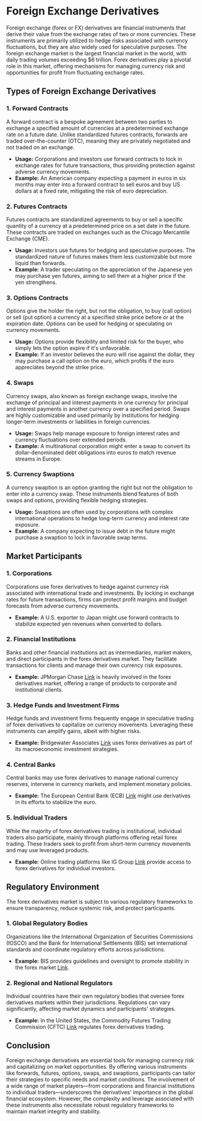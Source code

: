 # Foreign Exchange Derivatives

Foreign exchange (forex or FX) derivatives are financial instruments that derive their value from the exchange rates of two or more currencies. These instruments are primarily utilized to hedge risks associated with currency fluctuations, but they are also widely used for speculative purposes. The foreign exchange market is the largest financial market in the world, with daily trading volumes exceeding $6 trillion. Forex derivatives play a pivotal role in this market, offering mechanisms for managing currency risk and opportunities for profit from fluctuating exchange rates.

## Types of Foreign Exchange Derivatives

### 1. **Forward Contracts**

A forward contract is a bespoke agreement between two parties to exchange a specified amount of currencies at a predetermined exchange rate on a future date. Unlike standardized futures contracts, forwards are traded over-the-counter (OTC), meaning they are privately negotiated and not traded on an exchange.

- **Usage:** Corporations and investors use forward contracts to lock in exchange rates for future transactions, thus providing protection against adverse currency movements.
- **Example:** An American company expecting a payment in euros in six months may enter into a forward contract to sell euros and buy US dollars at a fixed rate, mitigating the risk of euro depreciation.

### 2. **Futures Contracts**

Futures contracts are standardized agreements to buy or sell a specific quantity of a currency at a predetermined price on a set date in the future. These contracts are traded on exchanges such as the Chicago Mercantile Exchange (CME).

- **Usage:** Investors use futures for hedging and speculative purposes. The standardized nature of futures makes them less customizable but more liquid than forwards.
- **Example:** A trader speculating on the appreciation of the Japanese yen may purchase yen futures, aiming to sell them at a higher price if the yen strengthens.

### 3. **Options Contracts**

Options give the holder the right, but not the obligation, to buy (call option) or sell (put option) a currency at a specified strike price before or at the expiration date. Options can be used for hedging or speculating on currency movements.

- **Usage:** Options provide flexibility and limited risk for the buyer, who simply lets the option expire if it's unfavorable.
- **Example:** If an investor believes the euro will rise against the dollar, they may purchase a call option on the euro, which profits if the euro appreciates beyond the strike price.

### 4. **Swaps**

Currency swaps, also known as foreign exchange swaps, involve the exchange of principal and interest payments in one currency for principal and interest payments in another currency over a specified period. Swaps are highly customizable and used primarily by institutions for hedging longer-term investments or liabilities in foreign currencies.

- **Usage:** Swaps help manage exposure to foreign interest rates and currency fluctuations over extended periods.
- **Example:** A multinational corporation might enter a swap to convert its dollar-denominated debt obligations into euros to match revenue streams in Europe.

### 5. **Currency Swaptions**

A currency swaption is an option granting the right but not the obligation to enter into a currency swap. These instruments blend features of both swaps and options, providing flexible hedging strategies.

- **Usage:** Swaptions are often used by corporations with complex international operations to hedge long-term currency and interest rate exposure.
- **Example:** A company expecting to issue debt in the future might purchase a swaption to lock in favorable swap terms.

## Market Participants

### 1. **Corporations**

Corporations use forex derivatives to hedge against currency risk associated with international trade and investments. By locking in exchange rates for future transactions, firms can protect profit margins and budget forecasts from adverse currency movements.

- **Example:** A U.S. exporter to Japan might use forward contracts to stabilize expected yen revenues when converted to dollars.

### 2. **Financial Institutions**

Banks and other financial institutions act as intermediaries, market makers, and direct participants in the forex derivatives market. They facilitate transactions for clients and manage their own currency risk exposures.

- **Example:** JPMorgan Chase [Link](https://www.jpmorganchase.com/) is heavily involved in the forex derivatives market, offering a range of products to corporate and institutional clients.

### 3. **Hedge Funds and Investment Firms**

Hedge funds and investment firms frequently engage in speculative trading of forex derivatives to capitalize on currency movements. Leveraging these instruments can amplify gains, albeit with higher risks.

- **Example:** Bridgewater Associates [Link](https://www.bridgewater.com/) uses forex derivatives as part of its macroeconomic investment strategies.

### 4. **Central Banks**

Central banks may use forex derivatives to manage national currency reserves, intervene in currency markets, and implement monetary policies.

- **Example:** The European Central Bank (ECB) [Link](https://www.ecb.europa.eu/) might use derivatives in its efforts to stabilize the euro.

### 5. **Individual Traders**

While the majority of forex derivatives trading is institutional, individual traders also participate, mainly through platforms offering retail forex trading. These traders seek to profit from short-term currency movements and may use leveraged products.

- **Example:** Online trading platforms like IG Group [Link](https://www.ig.com/) provide access to forex derivatives for individual investors.

## Regulatory Environment

The forex derivatives market is subject to various regulatory frameworks to ensure transparency, reduce systemic risk, and protect participants.

### 1. **Global Regulatory Bodies**

Organizations like the International Organization of Securities Commissions (IOSCO) and the Bank for International Settlements (BIS) set international standards and coordinate regulatory efforts across jurisdictions.

- **Example:** BIS provides guidelines and oversight to promote stability in the forex market [Link](https://www.bis.org/).

### 2. **Regional and National Regulators**

Individual countries have their own regulatory bodies that oversee forex derivatives markets within their jurisdictions. Regulations can vary significantly, affecting market dynamics and participants' strategies.

- **Example:** In the United States, the Commodity Futures Trading Commission (CFTC) [Link](https://www.cftc.gov/) regulates forex derivatives trading.

## Conclusion

Foreign exchange derivatives are essential tools for managing currency risk and capitalizing on market opportunities. By offering various instruments like forwards, futures, options, swaps, and swaptions, participants can tailor their strategies to specific needs and market conditions. The involvement of a wide range of market players—from corporations and financial institutions to individual traders—underscores the derivatives' importance in the global financial ecosystem. However, the complexity and leverage associated with these instruments also necessitate robust regulatory frameworks to maintain market integrity and stability.
